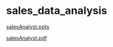 # sales_data_analysis
[salesAnalyst.pptx](https://github.com/user-attachments/files/15931632/salesAnalyst.pptx)


[salesAnalyst.pdf](https://github.com/user-attachments/files/15931631/salesAnalyst.pdf)
